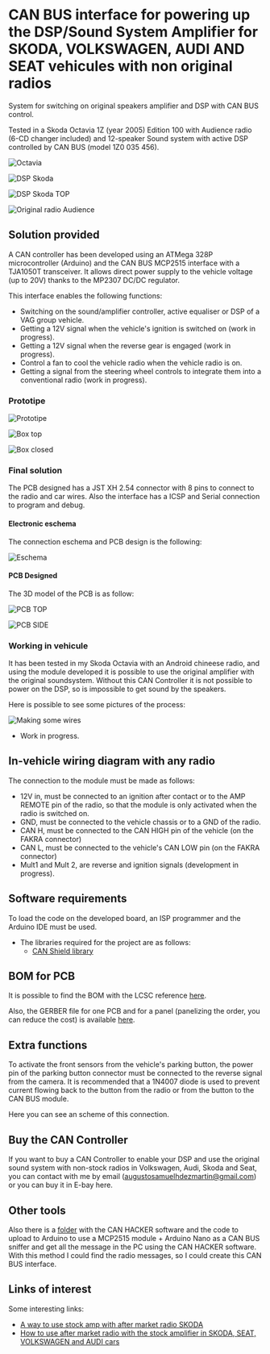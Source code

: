 # CAN BUS interface for powering up the DSP/Sound System Amplifier for SKODA, VOLKSWAGEN, AUDI AND SEAT vehicules with non original radios

System for switching on original speakers amplifier and DSP with CAN BUS control.

Tested in a Skoda Octavia 1Z (year 2005) Edition 100 with Audience radio (6-CD changer included) and 12-speaker Sound system with active DSP controlled by CAN BUS (model 1Z0 035 456).

![Octavia](/Images/Skoda-100.jpg "Skoda Octavia Edition 100 (Model tested)")

![DSP Skoda](/Images/DSP-Skoda.jpeg "DSP Picture")

![DSP Skoda TOP](/Images/DSP-Skoda-2.jpeg "DSP TOP Picture")

![Original radio Audience](/Images/Audience-radio.jpg "Original Car Radio")

## Solution provided

A CAN controller has been developed using an ATMega 328P microcontroller (Arduino) and the CAN BUS MCP2515 interface with a TJA1050T transceiver. It allows direct power supply to the vehicle voltage (up to 20V) thanks to the MP2307 DC/DC regulator.

This interface enables the following functions:
- Switching on the sound/amplifier controller, active equaliser or DSP of a VAG group vehicle.
- Getting a 12V signal when the vehicle's ignition is switched on (work in progress).
- Getting a 12V signal when the reverse gear is engaged (work in progress).
- Control a fan to cool the vehicle radio when the vehicle radio is on.
- Getting a signal from the steering wheel controls to integrate them into a conventional radio (work in progress).

### Prototipe

![Prototipe](/Images/Prototipe.jpg)

![Box top](/Images/box-opened.jpg)

![Box closed](/Images/Box-closed.jpg)

### Final solution

The PCB designed has a JST XH 2.54 connector with 8 pins to connect to the radio and car wires. Also the interface has a ICSP and Serial connection to program and debug.

#### Electronic eschema

The connection eschema and PCB design is the following:

![Eschema](/Images/PCB_eschema.png)

#### PCB Designed

The 3D model of the PCB is as follow:

![PCB TOP](/Images/PCB-render-top.png)


![PCB SIDE](/Images/PCB-render-side.png)

### Working in vehicule

It has been tested in my Skoda Octavia with an Android chineese radio, and using the module developed it is possible to use the original amplifier with the original soundsystem. Without this CAN Controller it is not possible to power on the DSP, so is impossible to get sound by the speakers. 

Here is possible to see some pictures of the process:

![Making some wires](/Images/Skoda-cables.jpg)

- Work in progress.

## In-vehicle wiring diagram with any radio

The connection to the module must be made as follows:

- 12V in, must be connected to an ignition after contact or to the AMP REMOTE pin of the radio, so that the module is only activated when the radio is switched on.
- GND, must be connected to the vehicle chassis or to a GND of the radio.
- CAN H, must be connected to the CAN HIGH pin of the vehicle (on the FAKRA connector)
- CAN L, must be connected to the vehicle's CAN LOW pin (on the FAKRA connector)
- Mult1 and Mult 2, are reverse and ignition signals (development in progress).

## Software requirements

To load the code on the developed board, an ISP programmer and the Arduino IDE must be used.
- The libraries required for the project are as follows:
  - [CAN Shield library](https://github.com/coryjfowler/MCP_CAN_lib)

## BOM for PCB

It is possible to find the BOM with the LCSC reference [here](/Electronic/PCB/CanBus-Radio-VAG-V1.0/ASSEMBLY/CanBus-Radio-VAG-V1.0-BOM.xlsx).

Also, the GERBER file for one PCB and for a panel (panelizing the order, you can reduce the cost) is available [here](/Electronic/PCB/CanBus-Radio-VAG-V1.0/GERBER/CanBus-Radio-VAG-V1-Gerber.zip).

## Extra functions

To activate the front sensors from the vehicle's parking button, the power pin of the parking button connector must be connected to the reverse signal from the camera. It is recommended that a 1N4007 diode is used to prevent current flowing back to the button from the radio or from the button to the CAN BUS module.

Here you can see an scheme of this connection.

## Buy the CAN Controller

If you want to buy a CAN Controller to enable your DSP and use the original sound system with non-stock radios in Volkswagen, Audi, Skoda and Seat, you can contact with me by email (augustosamuelhdezmartin@gmail.com) or you can buy it in E-bay here.

## Other tools

Also there is a [folder](/Arduino/tools/CanHacker/) with the CAN HACKER software and the code to upload to Arduino to use a MCP2515 module + Arduino Nano as a CAN BUS sniffer and get all the message in the PC using the CAN HACKER software. With this method I could find the radio messages, so I could create this CAN BUS interface.

## Links of interest

Some interesting links:

- [A way to use stock amp with after market radio SKODA](https://www.briskoda.net/forums/topic/449813-solved-better-way-of-using-stock-amp-with-after-market-radio/#comment-5463635)
- [How to use after market radio with the stock amplifier in SKODA, SEAT, VOLKSWAGEN and AUDI cars](https://www.briskoda.net/forums/topic/378504-solved-how-to-use-stock-amplifier-with-after-market-hu/)
